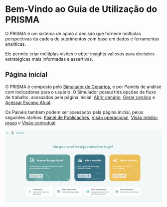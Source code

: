 # Bem-Vindo ao Guia de Utilização do PRISMA

O PRISMA é um sistema de apoio à decisão que fornece múltiplas perspectivas da cadeia de suprimentos com base em dados e ferramentas analíticas.

Ele permite criar múltiplas visões e obter insights valiosos para decisões estratégicas mais informadas e assertivas.

##	Página inicial 

O PRISMA é composto pelo [Simulador de Cenários](https://gabriellaserra.github.io/Guia-utilizacao-Prisma/ganttcenario/), e por Painéis de análise com indicadores para o usuário. O Simulador possui três opções de fluxo de trabalho, acessados pela página inicial: [Abrir cenário](https://gabriellaserra.github.io/Guia-utilizacao-Prisma/abrircenario/), [Gerar cenário](https://gabriellaserra.github.io/Guia-utilizacao-Prisma/gerarcenario/) e [Acessar Escopo Atual](https://gabriellaserra.github.io/Guia-utilizacao-Prisma/escopoatual/).

Os Painéis também podem ser acessados pela página inicial, pelos seguintes atalhos: [Painel de Publicações](https://gabriellaserra.github.io/Guia-utilizacao-Prisma/publicacoes/), [Visão operacional](https://gabriellaserra.github.io/Guia-utilizacao-Prisma/visaooperacional/), [Visão médio-prazo](https://gabriellaserra.github.io/Guia-utilizacao-Prisma/visaomedioprazo/) e [Visão contratual](https://gabriellaserra.github.io/Guia-utilizacao-Prisma/visaocontratual/).

![alt text](image.png)
